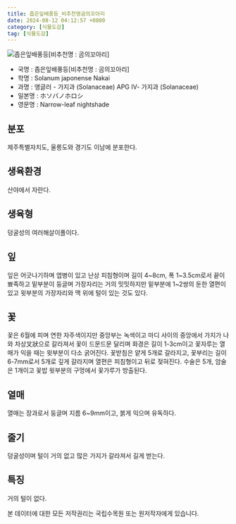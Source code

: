 ```yaml
---
title: 좁은잎배풍등_비추천명곰의꼬아리
date: 2024-08-12 04:12:57 +0800
category: [식물도감]
tag: [식물도감]
---
```




![좁은잎배풍등[비추천명 : 곰의꼬아리]](/fileUpload/plants/basic/Solanaceae/Solanum/7882/7882_1_th2.jpg)
- 국명 : 좁은잎배풍등[비추천명 : 곰의꼬아리]
- 학명 : Solanum japonense Nakai
- 과명 : 앵글러 - 가지과 (Solanaceae) APG Ⅳ- 가지과 (Solanaceae)
- 일본명 : ホソバノホロシ
- 영문명 : Narrow-leaf nightshade


## 분포
제주특별자치도, 울릉도와 경기도 이남에 분포한다.
## 생육환경
산야에서 자란다.
## 생육형
덩굴성의 여러해살이풀이다.
## 잎
잎은 어긋나기하며 엽병이 있고 난상 피침형이며 길이 4~8cm, 폭 1~3.5cm로서 끝이 뾰족하고 밑부분이 둥글며 가장자리는 거의 밋밋하지만 밑부분에 1~2쌍의 둔한 열편이 있고 윗부분의 가장자리와 맥 위에 털이 있는 것도 있다.
## 꽃
꽃은 6월에 피며 연한 자주색이지만 중앙부는 녹색이고 마디 사이의 중앙에서 가지가 나와 차상叉狀으로 갈라져서 꽃이 드문드문 달리며 화경은 길이 1-3cm이고 꽃자루는 열매가 익을 때는 윗부분이 다소 굵어진다. 꽃받침은 얕게 5개로 갈라지고, 꽃부리는 길이 6-7mm로서 5개로 깊게 갈라지며 열편은 피침형이고 뒤로 젖혀진다. 수술은 5개, 암술은 1개이고 꽃밥 윗부분의 구멍에서 꽃가루가 방출된다.
## 열매
열매는 장과로서 둥글며 지름 6~9mm이고, 붉게 익으며 유독하다.
## 줄기
덩굴성이며 털이 거의 없고 많은 가지가 갈라져서 길게 벋는다.
## 특징
거의 털이 없다.






본 데이터에 대한 모든 저작권리는 국립수목원 또는 원저작자에게 있습니다.
